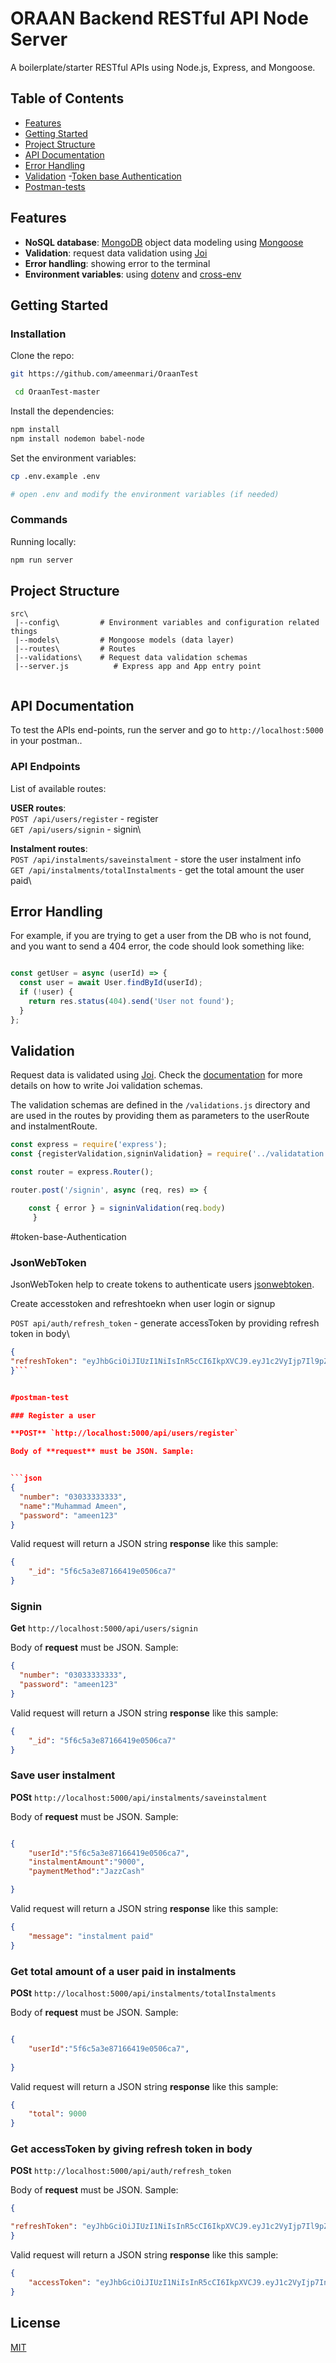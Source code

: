 
#  ORAAN Backend RESTful API Node Server 


A boilerplate/starter RESTful APIs using Node.js, Express, and Mongoose.


## Table of Contents

- [Features](#features)
- [Getting Started](#getting-started)
- [Project Structure](#project-structure)
- [API Documentation](#api-documentation)
- [Error Handling](#error-handling)
- [Validation](#validation)
 -[Token base Authentication](#token-base-auth)
- [Postman-tests](#postman-test)
## Features

- **NoSQL database**: [MongoDB](https://www.mongodb.com) object data modeling using [Mongoose](https://mongoosejs.com)
- **Validation**: request data validation using [Joi](https://github.com/hapijs/joi)
- **Error handling**: showing error to the terminal
- **Environment variables**: using [dotenv](https://github.com/motdotla/dotenv) and [cross-env](https://github.com/kentcdodds/cross-env#readme)

## Getting Started

### Installation

Clone the repo:

```bash
git https://github.com/ameenmari/OraanTest

 cd OraanTest-master
```

Install the dependencies:

```bash
npm install
npm install nodemon babel-node
```

Set the environment variables:

```bash
cp .env.example .env

# open .env and modify the environment variables (if needed)
```

### Commands

Running locally:

```bash
npm run server
```

## Project Structure

```
src\
 |--config\         # Environment variables and configuration related things
 |--models\         # Mongoose models (data layer)
 |--routes\         # Routes 
 |--validations\    # Request data validation schemas
 |--server.js          # Express app and App entry point
 
```

## API Documentation

To test the APIs end-points, run the server and go to `http://localhost:5000` in your postman..

### API Endpoints

List of available routes:

**USER routes**:\
`POST /api/users/register` - register\
`GET /api/users/signin` - signin\

**Instalment routes**:\
`POST /api/instalments/saveinstalment` - store the user instalment info\
`GET /api/instalments/totalInstalments` - get the total amount the user paid\

## Error Handling

For example, if you are trying to get a user from the DB who is not found, and you want to send a 404 error, the code should look something like:

```javascript

const getUser = async (userId) => {
  const user = await User.findById(userId);
  if (!user) {
    return res.status(404).send('User not found');
  }
};
```


## Validation

Request data is validated using [Joi](https://hapi.dev/family/joi/). Check the [documentation](https://hapi.dev/family/joi/api/) for more details on how to write Joi validation schemas.

The validation schemas are defined in the `/validations.js` directory and are used in the routes by providing them as parameters to the userRoute and instalmentRoute.

```javascript
const express = require('express');
const {registerValidation,signinValidation} = require('../validatation');

const router = express.Router();

router.post('/signin', async (req, res) => {

    const { error } = signinValidation(req.body)
     }
```



#token-base-Authentication
### JsonWebToken



JsonWebToken help to create tokens to authenticate users [jsonwebtoken](https://www.npmjs.com/package/jsonwebtoken).

Create accesstoken and refreshtoekn when user login or signup

`POST api/auth/refresh_token` - generate accessToken by providing refresh token in body\

```json
{
"refreshToken": "eyJhbGciOiJIUzI1NiIsInR5cCI6IkpXVCJ9.eyJ1c2VyIjp7Il9pZCI6IjVmNmUwNDEzYTI1NmViMGE3ODNkN2E1YiJ9LCJpYXQiOjE2MDEwNDU1MjMsImV4cCI6MTYwMTEzMTkyM30.naHqeMsSeYF6cRLYtjfr_XgH_O_AKEVtcxc3XUkWz3U"
}```


#postman-test

### Register a user

**POST** `http://localhost:5000/api/users/register`

Body of **request** must be JSON. Sample:


```json
{
  "number": "03033333333",
  "name":"Muhammad Ameen",
  "password": "ameen123"
}
```
Valid request will return a JSON string **response** like this sample:

```json
{
    "_id": "5f6c5a3e87166419e0506ca7"
}
```


### Signin 

**Get** `http://localhost:5000/api/users/signin`

Body of **request** must be JSON. Sample:

```json
{
  "number": "03033333333",
  "password": "ameen123"
}
```

Valid request will return a JSON string **response** like this sample:

```json
{
    "_id": "5f6c5a3e87166419e0506ca7"
}
```


### Save user instalment

**POSt** `http://localhost:5000/api/instalments/saveinstalment`

Body of **request** must be JSON. Sample:

```json

{
    "userId":"5f6c5a3e87166419e0506ca7",
    "instalmentAmount":"9000",
    "paymentMethod":"JazzCash"

}
```

Valid request will return a JSON string **response** like this sample:

```json
{
    "message": "instalment paid"
}
```




### Get total amount of a user paid in instalments 

**POSt** `http://localhost:5000/api/instalments/totalInstalments`

Body of **request** must be JSON. Sample:

```json

{
    "userId":"5f6c5a3e87166419e0506ca7",
    
}
```

Valid request will return a JSON string **response** like this sample:

```json
{
    "total": 9000
}
```


### Get accessToken by giving refresh token in body 

**POSt** `http://localhost:5000/api/auth/refresh_token`

Body of **request** must be JSON. Sample:

```json
{

"refreshToken": "eyJhbGciOiJIUzI1NiIsInR5cCI6IkpXVCJ9.eyJ1c2VyIjp7Il9pZCI6IjVmNmUwNDEzYTI1NmViMGE3ODNkN2E1YiJ9LCJpYXQiOjE2MDEwNDU1MjMsImV4cCI6MTYwMTEzMTkyM30.naHqeMsSeYF6cRLYtjfr_XgH_O_AKEVtcxc3XUkWz3U"
}

```

Valid request will return a JSON string **response** like this sample:

```json
{
    "accessToken": "eyJhbGciOiJIUzI1NiIsInR5cCI6IkpXVCJ9.eyJ1c2VyIjp7InVzZXIiOnsiX2lkIjoiNWY2ZTA0MTNhMjU2ZWIwYTc4M2Q3YTViIn0sImlhdCI6MTYwMTA0NTUyMywiZXhwIjoxNjAxMTMxOTIzfSwiaWF0IjoxNjAxMDQ4MjI1LCJleHAiOjE2MDEwNDg4MjV9.zybcRN02N587BAQWYHmHE6WU4Mosc-kxRaRYXnjwJKw"
}
```





## License

[MIT](LICENSE)
